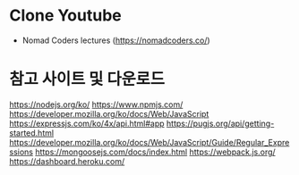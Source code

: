 # Clone Youtube

- Nomad Coders lectures
  (https://nomadcoders.co/)

# 참고 사이트 및 다운로드

https://nodejs.org/ko/
https://www.npmjs.com/
https://developer.mozilla.org/ko/docs/Web/JavaScript
https://expressjs.com/ko/4x/api.html#app
https://pugjs.org/api/getting-started.html
https://developer.mozilla.org/ko/docs/Web/JavaScript/Guide/Regular_Expressions
https://mongoosejs.com/docs/index.html
https://webpack.js.org/
https://dashboard.heroku.com/
